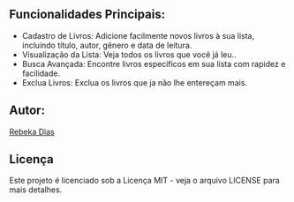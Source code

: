 ## Funcionalidades Principais:

- Cadastro de Livros: Adicione facilmente novos livros à sua lista, incluindo título, autor, gênero e data de leitura.
- Visualização da Lista: Veja todos os livros que você já leu..
- Busca Avançada: Encontre livros específicos em sua lista com rapidez e facilidade.
- Exclua Livros: Exclua os livros que ja não lhe entereçam mais.


## Autor:
[Rebeka Dias](https://github.com/Beckyyy07)

## Licença

Este projeto é licenciado sob a Licença MIT - veja o arquivo LICENSE para mais detalhes.

